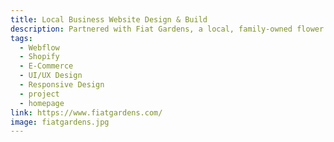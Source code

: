 ```yaml
---
title: Local Business Website Design & Build
description: Partnered with Fiat Gardens, a local, family-owned flower farm in Northern Virginia, to expand their reach through a custom website and online store — helping them share their story, attract new customers, and grow sales.
tags:
  - Webflow
  - Shopify
  - E-Commerce
  - UI/UX Design
  - Responsive Design
  - project
  - homepage
link: https://www.fiatgardens.com/
image: fiatgardens.jpg
---
```

